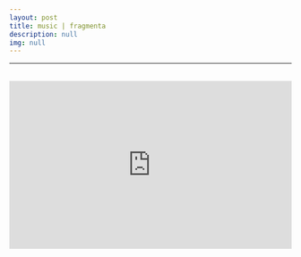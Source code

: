 ```yaml
---
layout: post
title: music | fragmenta
description: null
img: null
---
```


***

<br/>

<!--Pieces and fragments of pieces I wrote between 2006 and 2007, most of which are largely experimental.-->
 
<iframe width="100%" height="300" scrolling="no" frameborder="no" allow="autoplay" src="https://w.soundcloud.com/player/?url=https%3A//api.soundcloud.com/playlists/641846331&color=%23666666&auto_play=false&hide_related=false&show_comments=true&show_user=true&show_reposts=false&show_teaser=true&visual=true"></iframe>
